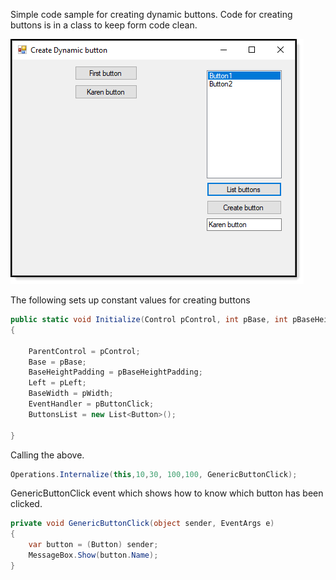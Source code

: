 ﻿Simple code sample for creating dynamic buttons. Code for creating buttons is in a class to keep form code clean.

![screen](assets/CreateButtons.png)


The following sets up constant values for creating buttons

```csharp
public static void Initialize(Control pControl, int pBase, int pBaseHeightPadding, int pLeft, int pWidth, EventHandler pButtonClick)
{
    
    ParentControl = pControl;
    Base = pBase;
    BaseHeightPadding = pBaseHeightPadding;
    Left = pLeft;
    BaseWidth = pWidth;
    EventHandler = pButtonClick;
    ButtonsList = new List<Button>();
    
}
```

Calling the above.

```csharp
Operations.Internalize(this,10,30, 100,100, GenericButtonClick);
```

GenericButtonClick event which shows how to know which button has been clicked.

```csharp
private void GenericButtonClick(object sender, EventArgs e)
{
    var button = (Button) sender;
    MessageBox.Show(button.Name);
}
```

